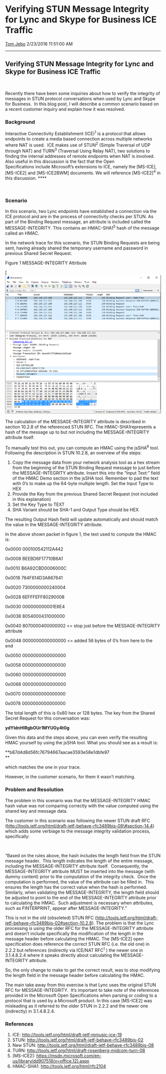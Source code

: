 <div id="page">

# Verifying STUN Message Integrity for Lync and Skype for Business ICE Traffic

[Tom Jebo](https://social.msdn.microsoft.com/profile/Tom%20Jebo)
2/23/2016 11:51:00
AM

-----

<div id="content">

## Verifying STUN Message Integrity for Lync and Skype for Business ICE Traffic

 

Recently there have been some inquiries about how to verify the
integrity of messages in STUN protocol conversations when used by Lync
and Skype for Business.  In this blog post, I will describe a common
scenario based on a recent customer inquiry and explain how it was
resolved.

### Background

Interactive Connectivity Establishment (ICE)<sup>1</sup> is a protocol
that allows endpoints to create a media based connection across multiple
networks where NAT is used.  ICE makes use of STUN<sup>2</sup> (Simple
Traversal of UDP through NAT) and TURN<sup>3</sup> (Traversal Using
Relay NAT), two solutions to finding the internal addresses of remote
endpoints when NAT is involved. Also useful in this discussion is the
fact that the Open  
Specifications include Microsoft’s extensions to ICE, namely the
\[MS-ICE\], \[MS-ICE2\] and \[MS-ICE2BWM\] documents. We will reference
\[MS-ICE2\]<sup>4</sup> in this discussion. ****

 

### Scenario

In this scenario, two Lync endpoints have established a connection via
the ICE protocol and are in the process of connectivity checks per STUN.
As part of the Binding Request message, an attribute is included called
the MESSAGE-INTEGRITY. This contains an HMAC-SHA1<sup>5</sup> hash of
the message called an HMAC.

In the network trace for this scenario, the STUN Binding Requests are
being sent, having already shared the temporary username and password in
previous Shared Secret Request.

Figure 1 MESSAGE-INTEGRITY
Attribute

[![](images/7827.message-integrityattribute.png)

The calculation of the MESSAGE-INTEGRITY attribute is described in
section 10.2.8 of the referenced STUN RFC. The HMAC-SHA1represents a
hash of the message up to but not including the MESSAGE-INTEGRITY
attribute itself.

To manually test this out, you can compute an HMAC using the
jsSHA<sup>6</sup> tool. Following the description in STUN 10.2.8, an
overview of the steps:

1.  Copy the message data from your network analysis tool as a hex
    stream from the beginning of the STUN Binding Request message to
    just before the MESSAGE-INTEGRITY attribute. Insert this into the
    “Input Text:” field of the HMAC Demo section in the jsSHA tool.
    Remember to pad the text with 0’s to make up the 64-byte multiple
    length. Set the Input Type to HEX
2.  Provide the Key from the previous Shared Secret Request (not
    included in this explanation)
3.  Set the Key Type to TEXT
4.  SHA Variant should be SHA-1 and Output Type should be HEX

The resulting Output Hash field will update automatically and should
match the value in the MESSAGE-INTEGRITY attribute.

In the above shown packet in figure 1, the text used to compute the HMAC
is:

0x0000 000100542112A442

0x0008 BEEBD6F17710B6A1

0x0010 B6A92CBD0006000C

0x0018 764F614D3A667641

0x0020 7300000000240004

0x0028 6EFFFEFF80290008

0x0030 000000000001E6E4

0x0038 8054000431000000

0x0040 8070000400000002 \<= stop just before the MESSAGE-INTEGRITY
attribute

0x0048 0000000000000000 \<= added 56 bytes of 0’s from here to the end

0x0050 0000000000000000

0x0058 0000000000000000

0x0060 0000000000000000

0x0068 0000000000000000

0x0070 0000000000000000

0x0078 0000000000000000

The total length of this is 0x80 hex or 128 bytes. The key from the
Shared Secret Request for this conversation was:

**ydYldnHIRgbOUr1MYUGy4t0g**

Given this data and the steps above, you can even verify the resulting
HMAC yourself by using the jsSHA tool. What you should see as a result
is: 

**b87d4d8d56fc76794667aacae3593e58e1dbfe97  
**

which matches the one in your trace.

However, in the customer scenario, for them it wasn’t matching.

### Problem and Resolution

The problem in this scenario was that the MESSAGE-INTEGRITY HMAC hash
value was not comparing correctly with the value computed using the
shared key and message data.

The customer in this scenario was following the newer STUN draft RFC
(http://tools.ietf.org/html/draft-ietf-behave-rfc3489bis-08\#section-14.4)
which adds some verbiage to the message integrity validation process,
specifically:

 

“Based on the rules above, the hash includes the length field from the
STUN message header.  This length indicates the length of the
entire message, including the MESSAGE-INTEGRITY attribute itself. 
Consequently, the MESSAGE-INTEGRITY attribute MUST be inserted into the
message (with dummy content) prior to the computation of the integrity
check.  Once the computation is performed, the value of the attribute
can be filled in.  This ensures the length has the correct value when
the hash is performed.  Similarly, when validating the
MESSAGE-INTEGRITY, the length field should be adjusted to point to the
end of the MESSAGE-INTEGRITY attribute prior to calculating the HMAC. 
Such adjustment is necessary when attributes, such as FINTERPRINT,
appear after MESSAGE-INTEGRITY.”

This is not in the old (obsoleted) STUN RFC
(<http://tools.ietf.org/html/draft-ietf-behave-rfc3489bis-02#section-10.2.8>).
The problem is that the Lync processing is using the older RFC for the
MESSAGE-INTEGRITY attribute and doesn’t include specifically the
modification of the length in the message header before calculating the
HMAC. The \[MS-ICE2\] open specification does reference the correct STUN
RFC (i.e. the old one) in 2.2.2 but references (indirectly via ICE/NAT
RFC<sup>1</sup> ) the newer one in 3.1.4.8.2.4 where it speaks directly
about calculating the MESSAGE-INTEGRITY attribute.  

So, the only change to make to get the correct result, was to stop
modifying the length field in the message header before calculating the
HMAC.

The main take away from this exercise is that Lync uses the original
STUN RFC for MESSAGE-INTEGRITY.  It’s important to take note of the
references provided in the Microsoft Open Specifications when parsing or
coding to a protocol that is used by a Microsoft product. In this case
\[MS-ICE2\] was misleading as it referred to the older STUN in 2.2.2 and
the newer one (indirectly) in 3.1.4.8.2.4.

### References

1.  ICE: <http://tools.ietf.org/html/draft-ietf-mmusic-ice-19>
2.  STUN: <http://tools.ietf.org/html/draft-ietf-behave-rfc3489bis-02>
3.  New STUN:
    <http://tools.ietf.org/html/draft-ietf-behave-rfc3489bis-08>
4.  TURN: <http://tools.ietf.org/html/draft-rosenberg-midcom-turn-08>
5.  \[MS-ICE2\]:
    <https://msdn.microsoft.com/en-us/library/dd907518(v=office.12).aspx>
6.  HMAC-SHA1: <http://tools.ietf.org/html/rfc2104>

 

 

</div>

</div>
